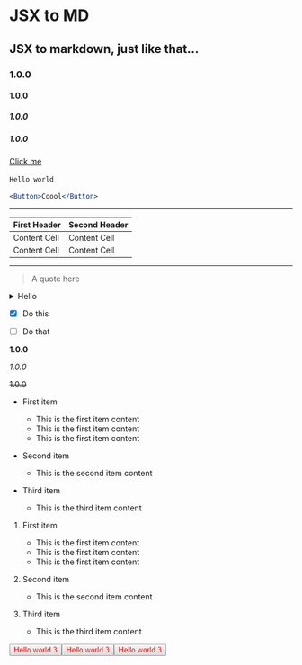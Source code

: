 # JSX to MD

## JSX to markdown, just like that... 

### 1.0.0 

#### 1.0.0 

##### 1.0.0 

##### 1.0.0 

[Click me](https://github.com/solidsnail/)

`Hello world`

```jsx
<Button>Coool</Button>
```

---

| First Header | Second Header |
| ------------- | ------------- |
| Content Cell | Content Cell | 
| Content Cell | Content Cell |


---

> A quote here

<details><summary>Hello</summary>Content here</details>

- [x] Do this

- [ ] Do that

**1.0.0**

*1.0.0*

~~1.0.0~~


* First item
   - This is the first item content
   - This is the first item content
   - This is the first item content


* Second item
   - This is the second item content


* Third item
   - This is the third item content


1. First item
   - This is the first item content
   - This is the first item content
   - This is the first item content


2. Second item
   - This is the second item content


3. Third item
   - This is the third item content





<img src="./readme_assets/BUTTON_0.png" /><img src="./readme_assets/BUTTON_1.png" /><img src="./readme_assets/BUTTON_2.png" />